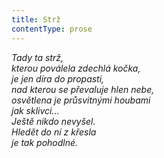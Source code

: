 ```yaml
---
title: Strž
contentType: prose
---
```


_Tady ta strž,  
kterou poválela zdechlá kočka,  
je jen díra do propasti,  
nad kterou se převaluje hlen nebe,  
osvětlena je průsvitnými houbami  
jak sklivci…  
Ještě nikdo nevyšel.  
Hledět do ní z křesla  
je tak pohodlné._
